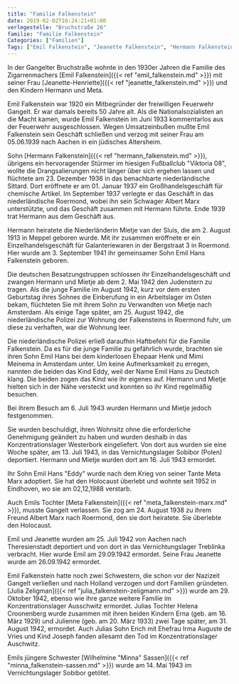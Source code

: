 ```yaml
---
title: "Familie Falkenstein"
date: 2019-02-02T16:24:21+01:00
verlegestelle: "Bruchstraße 26"
familie: "Familie Falkenstein"
Categories: ["Familien"]
Tags: ["Emil Falkenstein", "Jeanette Falkenstein", "Hermann Falkenstein", "Meta Falkenstein verh. Marx", "Julia Falkenstein verh. Zeligmann", "Minna Falkenstein verh. Sassen"]
---
```


In der Gangelter Bruchstraße wohnte in den 1930er Jahren die Familie des Zigarrenmachers [Emil Falkenstein]({{< ref "emil_falkenstein.md" >}}) mit seiner Frau [Jeanette-Henriette]({{< ref "jeanette_falkenstein.md" >}}) und den Kindern Hermann und Meta.

Emil Falkenstein war 1920 ein Mitbegründer der freiwilligen Feuerwehr Gangelt. 
Er war damals bereits 50 Jahre alt. 
Als die Nationalsozialisten an die Macht kamen, wurde Emil Falkenstein im Juni 1933 kommentarlos aus der Feuerwehr ausgeschlossen. 
Wegen Umsatzeinbußen mußte Emil Falkenstein sein Geschäft schließen und verzog mit seiner Frau am 05.06.1939 nach Aachen in ein jüdisches Altersheim. 

Sohn [Hermann Falkenstein]({{< ref "hermann_falkenstein.md" >}}), übrigens ein hervoragender Stürmer im hiesigen Fußballclub "Viktoria 08", wollte die Drangsalierungen nicht länger über sich ergehen lassen und flüchtete am 23. Dezember 1936 in das benachbarte niederländische Sittard. 
Dort eröffnete er am 01. Januar 1937 ein Großhandelsgeschäft für chemische Artikel.
Im September 1937 verlegte er das Geschäft in das niederländische Roermond, wobei ihn sein Schwager Albert Marx unterstützte, und das Geschäft zusammen mit Hermann führte. 
Ende 1939 trat Hermann aus dem Geschäft aus.

Hermann heiratete die Niederländerin Mietje van der Sluis, die am 2. August 1913 in Meppel geboren wurde. 
Mit ihr zusammen eröffnete er ein Einzelhandelsgeschäft für Galanteriewaren in der Bergstraat 3 in Roermond. 
Hier wurde am 3. September 1941 ihr gemeinsamer Sohn Emil Hans Falkenstein geboren. 

Die deutschen Besatzungstruppen schlossen ihr Einzelhandelsgeschäft und zwangen Hermann und Mietje ab dem 2. Mai 1942 den Judenstern zu tragen. 
Als die junge Familie im August 1942, kurz vor dem ersten Geburtstag ihres Sohnes die Einberufung in ein Arbeitslager im Osten bekam, flüchteten Sie mit ihrem Sohn zu Verwandten von Mietje nach Amsterdam.
Als einige Tage später, am 25. August 1942, die niederländische Polizei zur Wohnung der Falkensteins in Roermond fuhr, um diese zu verhaften, war die Wohnung leer. 

Die niederländische Polizei erließ daraufhin Haftbefehl für die Familie Falkenstein. 
Da es für die junge Familie zu gefährlich wurde, brachten sie ihren Sohn Emil Hans bei dem kinderlosen Ehepaar Henk und Mimi Meinema in Amsterdam unter. 
Um keine Aufmerksamkeit zu erregen, nannten die beiden das Kind Eddy, weil der Name Emil Hans zu Deutsch klang. 
Die beiden zogen das Kind wie ihr eigenes auf. 
Hermann und Mietje hielten sich in der Nähe versteckt und konnten so ihr Kind regelmäßig besuchen. 

Bei ihrem Besuch am 6. Juli 1943 wurden Hermann und Mietje jedoch festgenommen. 

Sie wurden beschuldigt, ihren Wohnsitz ohne die erforderliche Genehmigung geändert zu haben und wurden deshalb in das Konzentrationslager Westerbork eingeliefert. 
Von dort aus wurden sie eine Woche später, am 13. Juli 1943, in das Vernichtungslager Sobibor (Polen) deportiert. 
Hermann und Mietje wurden dort am 16. Juli 1943 ermordet. 

Ihr Sohn Emil Hans "Eddy" wurde nach dem Krieg von seiner Tante Meta Marx adoptiert. 
Sie hat den Holocaust überlebt und wohnte seit 1952 in Eindhoven, wo sie am 02,12,1988 verstarb. 

Auch Emils Tochter [Meta Falkenstein]({{< ref "meta_falkenstein-marx.md" >}}), musste Gangelt verlassen. 
Sie zog am 24. August 1938 zu ihrem Freund Albert Marx nach Roermond, den sie dort heiratete.
Sie überlebte den Holocaust.

Emil und Jeanette wurden am 25. Juli 1942 von Aachen nach Theresienstadt deportiert und von dort in das Vernichtungslager Treblinka verbracht. 
Hier wurde Emil am 29.09.1942 ermordet. Seine Frau Jeanette wurde am 26.09.1942 ermordet.

Emil Falkenstein hatte noch zwei Schwestern, die schon vor der Nazizeit Gangelt verließen und nach Holland verzogen und dort Familien gründeten.
[Julia Zeligman]({{< ref "julia_falkenstein-zeligmann.md" >}}) wurde am 29. Oktober 1942, ebenso wie ihre ganze weitere Familie im Konzentrationslager Ausschwitz ermordet. 
Julias Tochter Helena Croonenberg wurde zusammen mit ihren beiden Kindern Erna (geb. am 16. März 1929) und Julienne (geb. am 20. März 1933) zwei Tage später, am 31. August 1942, ermordet.
Auch Julias Sohn Erich mit Ehefrau Irma Auguste de Vries und Kind Joseph fanden allesamt den Tod im Konzentrationslager Auschwitz. 

Emils jüngere Schwester [Wilhelmine "Minna" Sassen]({{< ref "minna_falkenstein-sassen.md" >}}) wurde am 14. Mai 1943 im Vernichtungslager Sobibor getötet. 
